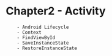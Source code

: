 # Chapter2 - Activity
```
    - Android Lifecycle
    - Context
    - FindViewById
    - SaveInstanceState
    - RestoreInstanceState
```
